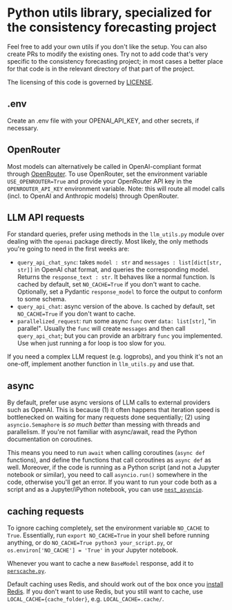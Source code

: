 # Python utils library, specialized for the consistency forecasting project
Feel free to add your own utils if you don't like the setup. You can also create PRs to modify the existing ones.
Try not to add code that's very specific to the consistency forecasting project; in most cases a better place for that code is in the relevant directory of that part of the project.

The licensing of this code is governed by [LICENSE](LICENSE).

## .env
Create an .env file with your OPENAI_API_KEY, and other secrets, if necessary.

## OpenRouter
Most models can alternatively be called in OpenAI-compliant format through [OpenRouter](https://openrouter.ai/).
To use OpenRouter, set the environment variable `USE_OPENROUTER=True` and provide your OpenRouter API key in the `OPENROUTER_API_KEY` environment variable. Note: this will route all model calls (incl. to OpenAI and Anthropic models) through OpenRouter.

## LLM API requests
For standard queries, prefer using methods in the `llm_utils.py` module over dealing with the `openai` package directly.
Most likely, the only methods you're going to need in the first weeks are:
- `query_api_chat_sync`: takes `model : str` and `messages : list[dict[str, str]]` in OpenAI chat format, and queries the corresponding model. Returns the `response_text : str`. It behaves like a normal function. Is cached by default, set `NO_CACHE=True` if you don't want to cache.
Optionally, set a Pydantic `response_model` to force the output to conform to some schema.
- `query_api_chat`: async version of the above. Is cached by default, set `NO_CACHE=True` if you don't want to cache.
- `parallelized_request`: run some async `func` over `data: list[str]`, "in parallel". Usually the `func` will create `messages` and then call `query_api_chat`; but you can provide an arbitrary `func` you implemented. Use when just running a for loop is too slow for you.

If you need a complex LLM request (e.g. logprobs), and you think it's not an one-off, implement another function in `llm_utils.py` and use that.

## async
By default, prefer use async versions of LLM calls to external providers such as OpenAI.
This is because (1) it often happens that iteration speed is bottlenecked on waiting for many requests done sequentially;
(2) using `asyncio.Semaphore` is *so much better* than messing with threads and parallelism.
If you're not familiar with async/await, read the Python documentation on coroutines.

This means you need to run `await` when calling coroutines (`async def` functions), and define the functions that call coroutines as `async def` as well.
Moreover, if the code is running as a Python script (and not a Jupyter notebook or similar), you need to call `asyncio.run()` somewhere in the code, otherwise you'll get an error.
If you want to run your code both as a script and as a Jupyter/iPython notebook, you can use [`nest_asyncio`](https://github.com/erdewit/nest_asyncio).

## caching requests
To ignore caching completely, set the environment variable `NO_CACHE` to `True`.
Essentially, run `export NO_CACHE=True` in your shell before running anything, 
or do `NO_CACHE=True python3 your_script.py`, or `os.environ['NO_CACHE'] = 'True'` in your Jupyter notebook.

Whenever you want to cache a new `BaseModel` response, add it to [`perscache.py`](perscache.py).

Default caching uses Redis, and should work out of the box once you [install Redis](https://redis.io/docs/install/install-redis/).
If you don't want to use Redis, but you still want to cache, use `LOCAL_CACHE={cache_folder}`, e.g. `LOCAL_CACHE=.cache/`.
